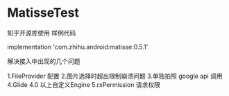 # MatisseTest

知乎开源库使用 样例代码
   
   implementation 'com.zhihu.android:matisse:0.5.1'
    
解决接入中出现的几个问题
  
  1.FileProvider 配置
  2.图片选择时超出限制崩溃问题
  3.单独拍照 google api 调用
  4.Glide 4.0 以上自定义Engine 
  5.rxPermission 请求权限
  
  
  


